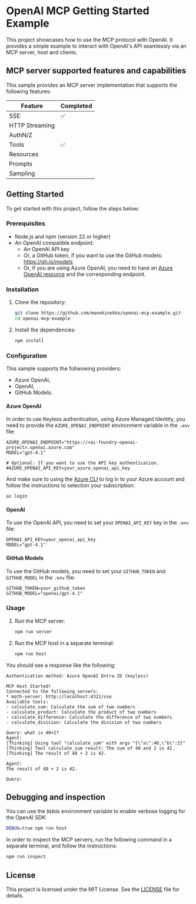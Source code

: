 # OpenAI MCP Getting Started Example

This project showcases how to use the MCP protocol with OpenAI. It provides a simple example to interact with OpenAI's API seamlessly via an MCP server, host and clients.

## MCP server supported features and capabilities

This sample provides an MCP server implementation that supports the following features:

| Feature        | Completed |
| -------------- | --------- |
| SSE            | ✅        |
| HTTP Streaming |           |
| AuthN/Z        |           |
| Tools          | ✅        |
| Resources      |           |
| Prompts        |           |
| Sampling       |           |


## Getting Started

To get started with this project, follow the steps below:

### Prerequisites

- Node.js and npm (version 22 or higher)
- An OpenAI compatible endpoint:
  - An OpenAI API key
  - Or, a GitHub token, if you want to use the GitHub models: https://gh.io/models
  - Or, if you are using Azure OpenAI, you need to have an [Azure OpenAI resource](https://learn.microsoft.com/azure/ai-services/openai/chatgpt-quickstart?tabs=keyless%2Ctypescript-keyless%2Cpython-new%2Ccommand-line&pivots=programming-language-javascript) and the corresponding endpoint.

### Installation

1. Clone the repository:

   ```bash
   git clone https://github.com/manekinekko/openai-mcp-example.git
   cd openai-mcp-example
   ```

2. Install the dependencies:
   ```bash
   npm install
   ```

### Configuration

This sample supports the follwowing providers:

- Azure OpenAI,
- OpenAI,
- GitHub Models.

#### Azure OpenAI

In order to use Keyless authentication, using Azure Managed Identity, you need to provide the `AZURE_OPENAI_ENDPOINT` environment variable in the `.env` file:

```env
AZURE_OPENAI_ENDPOINT="https://<ai-foundry-openai-project>.openai.azure.com"
MODEL="gpt-4.1"

# Optional: If you want to use the API key authentication.
#AZURE_OPENAI_API_KEY=your_azure_openai_api_key
```

And make sure to using the [Azure CLI](https://learn.microsoft.com/cli/azure/) to log in to your Azure account and follow the instructions to selection your subscription:

```bash
az login
```

#### OpenAI

To use the OpenAI API, you need to set your `OPENAI_API_KEY` key in the `.env` file:

```env
OPENAI_API_KEY=your_openai_api_key
MODEL="gpt-4.1"
```

#### GitHub Models

To use the GitHub models, you need to set your `GITHUB_TOKEN` and `GITHUB_MODEL` in the `.env` file:

```env
GITHUB_TOKEN=your_github_token
GITHUB_MODEL="openai/gpt-4.1"
```

### Usage

1. Run the MCP server:

   ```bash
   npm run server
   ```

2. Run the MCP host in a separate terminal:
   ```bash
   npm run host
   ```

You should see a response like the following:

```text
Authentication method: Azure OpenAI Entra ID (keyless)

MCP Host Started!
Connected to the following servers:
* math-server: http://localhost:4321/sse
Available tools:
- calculate_sum: Calculate the sum of two numbers
- calculate_product: Calculate the product of two numbers
- calculate_difference: Calculate the difference of two numbers
- calculate_division: Calculate the division of two numbers

Query: what is 40+2?
Agent:
[Thinking] Using tool "calculate_sum" with args "{\"a\":40,\"b\":2}"
[Thinking] Tool calculate_sum result: The sum of 40 and 2 is 42.
[Thinking] The result of 40 + 2 is 42.

Agent:
The result of 40 + 2 is 42.

Query:
```

## Debugging and inspection

You can use the `DEBUG` environment variable to enable verbose logging for the OpenAI SDK:

```bash
DEBUG=true npm run host
```

In order to inspect the MCP servers, run the following command in a separate terminal, and follow the instructions:

```bash
npm run inspect
```


## License

This project is licensed under the MIT License. See the [LICENSE](LICENSE) file for details.
